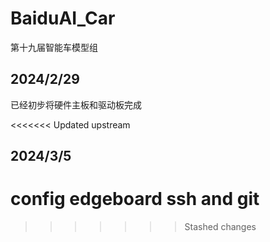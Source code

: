 # BaiduAI_Car
 第十九届智能车模型组

## 2024/2/29

已经初步将硬件主板和驱动板完成

<<<<<<< Updated upstream
## 2024/3/5

config edgeboard ssh and git 
=======

>>>>>>> Stashed changes

